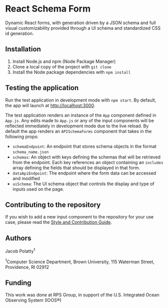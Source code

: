 # React Schema Form

Dynamic React forms, with generation driven by a JSON schema and full visual customizability
provided through a UI schema and standardized CSS id generation.

## Installation
1. Install Node.js and npm (Node Package Manager)
2. Clone a local copy of the project with `git clone`
3. Install the Node package dependencies with `npm install`

## Testing the application
Run the test application in development mode with `npm start`.
By default, the app will launch at [http://localhost:3000](http://localhost:3000).

The test application renders an instance of the `App` component defined in `App.js`.
Any edits made to `App.js` or any of the input components will be reflected immediately
in development mode due to the live reload.  By default the app renders an `APISchemaForms`
component that takes in the following props:
- `schemaEndpoint`: An endpoint that stores schema objects in the format `schema_name.json`
- `schemas`: An object with keys defining the schemas that will be retrieved from the
  endpoint.  Each key references an object containing an `includes` array defining the fields
  that should be displayed in that form.
- `dataApiEndpoint`: The endpoint where the form data can be accessed and modified
- `uiSchema`: The UI schema object that controls the display and type of inputs used on the page.

## Contributing to the repository
If you wish to add a new input component to the repository for your use case, please read the
[Style and Contribution Guide](CONTRIBUTING.md).

## Authors
Jacob Polatty<sup>1</sup>

<sup>1</sup>Computer Science Department, Brown University, 115 Waterman Street, Providence, RI 02912

## Funding
This work was done at RPS Group, in support of the U.S. Integrated Ocean Observing System (IOOS®)